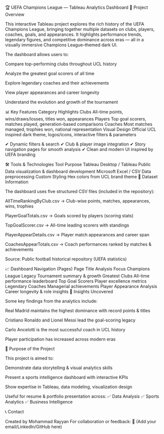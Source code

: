 🏆 UEFA Champions League — Tableau Analytics Dashboard
📌 Project Overview

This interactive Tableau project explores the rich history of the UEFA Champions League, bringing together multiple datasets on clubs, players, coaches, goals, and appearances. It highlights performance trends, legendary figures, and competitive dominance across eras — all in a visually immersive Champions League–themed dark UI.

The dashboard allows users to:

Compare top-performing clubs throughout UCL history

Analyze the greatest goal scorers of all time

Explore legendary coaches and their achievements

View player appearances and career longevity

Understand the evolution and growth of the tournament

📊 Key Features
Category	Highlights
Clubs	All-time points, wins/draws/losses, titles won, appearances
Players	Top goal scorers, matches played, generation-based comparisons
Coaches	Most matches managed, trophies won, national representation
Visual Design	Official UCL inspired dark theme, logos/icons, interactive filters & parameters

✔ Dynamic filters & search
✔ Club & player image integration
✔ Story navigation pages for smooth analysis
✔ Clean and modern UI inspired by UEFA branding

🛠️ Tools & Technologies
Tool	Purpose
Tableau Desktop / Tableau Public	Data visualization & dashboard development
Microsoft Excel / CSV	Data preprocessing
Custom Styling	Hex colors from UCL brand theme
📂 Dataset Information

The dashboard uses five structured CSV files (included in the repository):

AllTimeRankingByClub.csv
→ Club-wise points, matches, appearances, wins, trophies

PlayerGoalTotals.csv
→ Goals scored by players (scoring stats)

TopGoalScorer.csv
→ All-time leading scorers with standings

PlayerAppearDetails.csv
→ Player match appearances and career span

CoachesAppearTotals.csv
→ Coach performances ranked by matches & achievements

Source: Public football historical repository (UEFA statistics)

📈 Dashboard Navigation (Pages)
Page Title	Analysis Focus
Champions League Legacy	Tournament summary & growth
Greatest Clubs	All-time performance leaderboard
Top Goal Scorers	Player excellence metrics
Legendary Coaches	Managerial achievements
Player Appearance Analysis	Career longevity & role insights
📌 Insights Uncovered

Some key findings from the analytics include:

Real Madrid maintains the highest dominance with record points & titles

Cristiano Ronaldo and Lionel Messi lead the goal-scoring legacy

Carlo Ancelotti is the most successful coach in UCL history

Player participation has increased across modern eras

🎯 Purpose of the Project

This project is aimed to:

Demonstrate data storytelling & visual analytics skills

Present a sports intelligence dashboard with interactive KPIs

Show expertise in Tableau, data modeling, visualization design

Useful for resume & portfolio presentation across:
✅ Data Analysis
✅ Sports Analytics
✅ Business Intelligence

📞 Contact

Created by Mohammad Rayyan
For collaboration or feedback:
📧 (Add your email/LinkedIn/GitHub here)
